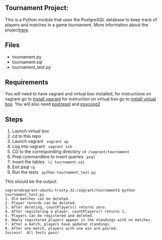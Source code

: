 
## Tournament Project:

This is a Python module that uses the PostgreSQL database to keep track of players and matches in a game tournament. More information about the project[here](https://docs.google.com/document/d/16IgOm4XprTaKxAa8w02y028oBECOoB1EI1ReddADEeY/pub?embedded=true).

## Files
* tournament.py
* tournament.sql
* tournament_test.py

## Requirements
You will need to have vagrant and virtual box installed, for instructions on vagrant go to [install vagrant](https://www.vagrantup.com/) for instruction on virtual box go to [install virtual box](https://www.virtualbox.org/).
You will also need [postresql](https://wiki.postgresql.org/wiki/Detailed_installation_guides) and [psycopg2](https://pypi.python.org/pypi/psycopg2)


## Steps

1. Launch virtual box
2. cd to this repo
3. Launch vagrant ``` vagrant up```
4. Log into vagrant ``` vagrant ssh```
5. CD to the corresponding directory ``` cd /vagrant/tournament ```
6. Prep commandline to insert queries ``` psql```
7. Insert the tables ``` \i tournament.sql```
8. Exit psql ``` \q ```
9. Run the tests ``` python tournament_test.py```

This should be the output: <br>
```
vagrant@vagrant-ubuntu-trusty-32:/vagrant/tournament$ python tournament_test.py 
1. Old matches can be deleted.
2. Player records can be deleted.
3. After deleting, countPlayers() returns zero.
4. After registering a player, countPlayers() returns 1.
5. Players can be registered and deleted.
6. Newly registered players appear in the standings with no matches.
7. After a match, players have updated standings.
8. After one match, players with one win are paired.
Success!  All tests pass!
```
